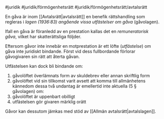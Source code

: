 #juridik #juridik/förmögenhetsrätt #juridik/förmögenhetsrätt/avtalsrätt 

En gåva är inom [[Avtalsrätt|avtalsrätt]] en benefik rättshandling som regleras i *lagen (1936:83) angående vissa utfästelser om gåva* (gåvolagen).

Ifall en gåva är föranledd av en prestation kallas det en *remuneratorisk gåva*, vilket har skatterättsliga följder.

Eftersom gåvor inte innebär en motprestation är ett löfte (*utfästelse*) om gåva inte juridiskt bindande. Först vid dess fullbordande förlorar gåvogivaren sin rätt att återta gåvan.

Utfästelsen kan dock bli bindande om:
1. gåvolöftet överlämnats form av skuldebrev eller annan skriftlig form
2. gåvolöftet vid sin tillkomst varit avsett att komma till allmänhetens kännedom
dessa två undantag är emellertid inte aktuella (5 § gåvolagen) om:
1. gåvolöftet är uppenbart obilligt
2. utfästelsen gör givaren märklig orätt

Gåvor kan dessutom jämkas med stöd av [[Allmän avtalsrätt|avtalslagen]].